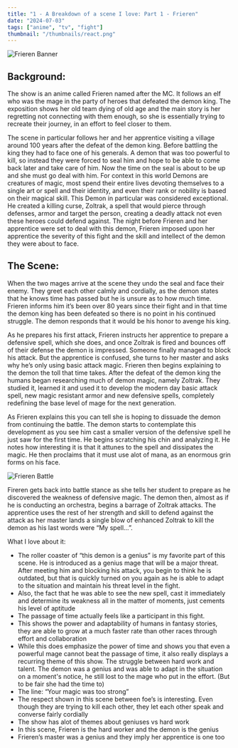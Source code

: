 ```yaml
---
title: "1 - A Breakdown of a scene I love: Part 1 - Frieren"
date: "2024-07-03"
tags: ["anime", "tv", "fight"]
thumbnail: "/thumbnails/react.png"
---
```


![Frieren Banner](https://i.postimg.cc/Kvg59hch/frieren.jpg)

## Background:

The show is an anime called Frieren named after the MC. It follows an elf who was the mage in the party of heroes that defeated the demon king. The exposition shows her old team dying of old age and the main story is her regretting not connecting with them enough, so she is essentially trying to recreate their journey, in an effort to feel closer to them.

The scene in particular follows her and her apprentice visiting a village around 100 years after the defeat of the demon king. Before battling the king they had to face one of his generals. A demon that was too powerful to kill, so instead they were forced to seal him and hope to be able to come back later and take care of him. Now the time on the seal is about to be up and she must go deal with him. For context in this world Demons are creatures of magic, most spend their entire lives devoting themselves to a single art or spell and their identity, and even their rank or nobility is based on their magical skill. This Demon in particular was considered exceptional. He created a killing curse, Zoltrak, a spell that would pierce through defenses, armor and target the person, creating a deadly attack not even these heroes could defend against. The night before Frieren and her apprentice were set to deal with this demon, Frieren imposed upon her apprentice the severity of this fight and the skill and intellect of the demon they were about to face.

## The Scene:

When the two mages arrive at the scene they undo the seal and face their enemy. They greet each other calmly and cordially, as the demon states that he knows time has passed but he is unsure as to how much time. Frieren informs him it’s been over 80 years since their fight and in that time the demon king has been defeated so there is no point in his continued struggle. The demon responds that it would be his honor to avenge his king.

As he prepares his first attack, Frieren instructs her apprentice to prepare a defensive spell, which she does, and once Zoltrak is fired and bounces off of their defense the demon is impressed. Someone finally managed to block his attack. But the apprentice is confused, she turns to her master and asks why he’s only using basic attack magic. Frieren then begins explaining to the demon the toll that time takes. After the defeat of the demon king the humans began researching much of demon magic, namely Zoltrak. They studied it, learned it and used it to develop the modern day basic attack spell, new magic resistant armor and new defensive spells, completely redefining the base level of mage for the next generation.

As Frieren explains this you can tell she is hoping to dissuade the demon from continuing the battle. The demon starts to contemplate this development as you see him cast a smaller version of the defensive spell he just saw for the first time. He begins scratching his chin and analyzing it. He notes how interesting it is that it attunes to the spell and dissipates the magic. He then proclaims that it must use alot of mana, as an enormous grin forms on his face.

![Frieren Battle](https://i.postimg.cc/bw9VTfLN/frieren-battle.jpg)

Fireren gets back into battle stance as she tells her student to prepare as he discovered the weakness of defensive magic. The demon then, almost as if he is conducting an orchestra, begins a barrage of Zoltrak attacks. The apprentice uses the rest of her strength and skill to defend against the attack as her master lands a single blow of enhanced Zoltrak to kill the demon as his last words were “My spell…”.

What I love about it:

-   The roller coaster of “this demon is a genius” is my favorite part of this scene. He is introduced as a genius mage that will be a major threat. After meeting him and blocking his attack, you begin to think he is outdated, but that is quickly turned on you again as he is able to adapt to the situation and maintain his threat level in the fight.
-   Also, the fact that he was able to see the new spell, cast it immediately and determine its weakness all in the matter of moments, just cements his level of aptitude
-   The passage of time actually feels like a participant in this fight.
-   This shows the power and adaptability of humans in fantasy stories, they are able to grow at a much faster rate than other races through effort and collaboration
-   While this does emphasize the power of time and shows you that even a powerful mage cannot beat the passage of time, it also really displays a recurring theme of this show. The struggle between hard work and talent. The demon was a genius and was able to adapt in the situation on a moment's notice, he still lost to the mage who put in the effort. (But to be fair she had the time to)
-   The line: “Your magic was too strong”
-   The respect shown in this scene between foe’s is interesting. Even though they are trying to kill each other, they let each other speak and converse fairly cordially
-   The show has alot of themes about geniuses vs hard work
-   In this scene, Frieren is the hard worker and the demon is the genius
-   Frieren’s master was a genius and they imply her apprentice is one too
